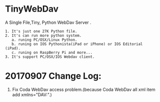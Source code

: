 TinyWebDav
==========

A Single File,Tiny, Python WebDav Server .

    1. It's just one 27K Python file.
    2. It's can run more python system.
       a. runing PC/OSX/Linux Python.
       b. runing on IOS Pythonista(iPad or iPhone) or IOS Editorial (iPad).
       c. runing on RaspBerry Pi and more...
    3. It's support PC/OSX/IOS Webdav client.


20170907 Change Log:
===================
1. Fix Coda WebDav access problem.(because Coda WebDav all xml item add xmlns="DAV:".)

